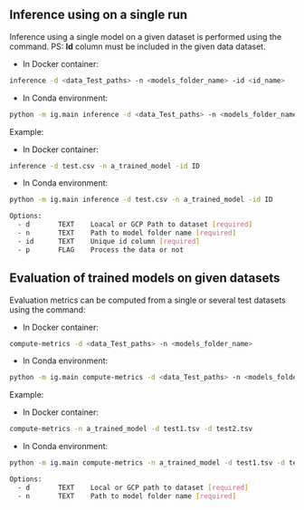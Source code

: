 ## Inference using on a single run

Inference using a single model on a given dataset is performed using the command.
PS: **Id** column must be included in the given data dataset.

- In Docker container:
```bash
inference -d <data_Test_paths> -n <models_folder_name> -id <id_name>
```
- In Conda environment:
```bash
python -m ig.main inference -d <data_Test_paths> -n <models_folder_name> -id <id_name>
```

Example:

- In Docker container:
```bash
inference -d test.csv -n a_trained_model -id ID
```
- In Conda environment:
```bash
python -m ig.main inference -d test.csv -n a_trained_model -id ID
```

```bash
Options:
  - d       TEXT    Loacal or GCP Path to dataset [required]
  - n       TEXT    Path to model folder name [required]
  - id      TEXT    Unique id column [required]
  - p       FLAG    Process the data or not


```

## Evaluation of trained models on given datasets

Evaluation metrics can be computed from a single or several test datasets using the command:

- In Docker container:
```bash
compute-metrics -d <data_Test_paths> -n <models_folder_name>
```
- In Conda environment:
```bash
python -m ig.main compute-metrics -d <data_Test_paths> -n <models_folder_name>
```

Example:

- In Docker container:
```bash
compute-metrics -n a_trained_model -d test1.tsv -d test2.tsv
```
- In Conda environment:
```bash
python -m ig.main compute-metrics -n a_trained_model -d test1.tsv -d test2.tsv
```

```bash
Options:
  - d       TEXT    Local or GCP path to dataset [required]
  - n       TEXT    Path to model folder name [required]
```
